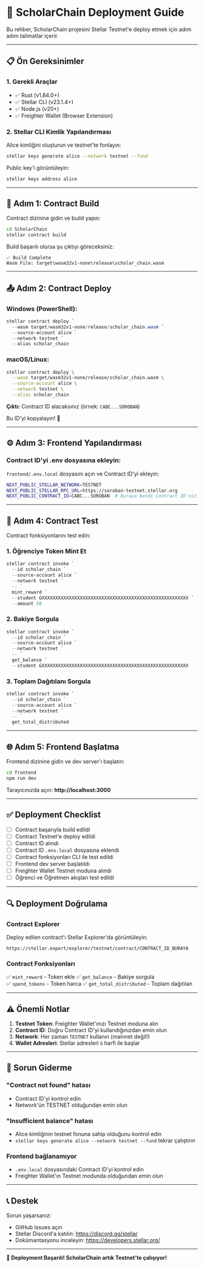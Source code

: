 # 🚀 ScholarChain Deployment Guide

Bu rehber, ScholarChain projesini Stellar Testnet'e deploy etmek için adım adım talimatlar içerir.

---

## 📋 Ön Gereksinimler

### 1. Gerekli Araçlar
- ✅ Rust (v1.84.0+)
- ✅ Stellar CLI (v23.1.4+)
- ✅ Node.js (v20+)
- ✅ Freighter Wallet (Browser Extension)

### 2. Stellar CLI Kimlik Yapılandırması

Alice kimliğini oluşturun ve testnet'te fonlayın:

```bash
stellar keys generate alice --network testnet --fund
```

Public key'i görüntüleyin:

```bash
stellar keys address alice
```

---

## 🔨 Adım 1: Contract Build

Contract dizinine gidin ve build yapın:

```bash
cd ScholarChain
stellar contract build
```

Build başarılı olursa şu çıktıyı göreceksiniz:
```
✅ Build Complete
Wasm File: target\wasm32v1-none\release\scholar_chain.wasm
```

---

## 📤 Adım 2: Contract Deploy

### Windows (PowerShell):

```powershell
stellar contract deploy `
  --wasm target/wasm32v1-none/release/scholar_chain.wasm `
  --source-account alice `
  --network testnet `
  --alias scholar_chain
```

### macOS/Linux:

```bash
stellar contract deploy \
  --wasm target/wasm32v1-none/release/scholar_chain.wasm \
  --source-account alice \
  --network testnet \
  --alias scholar_chain
```

**Çıktı:** Contract ID alacaksınız (örnek: `CABC...SOROBAN`)

Bu ID'yi kopyalayın! 📝

---

## ⚙️ Adım 3: Frontend Yapılandırması

### Contract ID'yi .env dosyasına ekleyin:

`frontend/.env.local` dosyasını açın ve Contract ID'yi ekleyin:

```bash
NEXT_PUBLIC_STELLAR_NETWORK=TESTNET
NEXT_PUBLIC_STELLAR_RPC_URL=https://soroban-testnet.stellar.org
NEXT_PUBLIC_CONTRACT_ID=CABC...SOROBAN  # Buraya kendi Contract ID'nizi yazın
```

---

## 🧪 Adım 4: Contract Test

Contract fonksiyonlarını test edin:

### 1. Öğrenciye Token Mint Et

```powershell
stellar contract invoke `
  --id scholar_chain `
  --source-account alice `
  --network testnet `
  -- `
  mint_reward `
  --student GXXXXXXXXXXXXXXXXXXXXXXXXXXXXXXXXXXXXXXXXXXXXXXXXXXXXXX `
  --amount 50
```

### 2. Bakiye Sorgula

```powershell
stellar contract invoke `
  --id scholar_chain `
  --source-account alice `
  --network testnet `
  -- `
  get_balance `
  --student GXXXXXXXXXXXXXXXXXXXXXXXXXXXXXXXXXXXXXXXXXXXXXXXXXXXXXX
```

### 3. Toplam Dağıtılanı Sorgula

```powershell
stellar contract invoke `
  --id scholar_chain `
  --source-account alice `
  --network testnet `
  -- `
  get_total_distributed
```

---

## 🌐 Adım 5: Frontend Başlatma

Frontend dizinine gidin ve dev server'ı başlatın:

```bash
cd frontend
npm run dev
```

Tarayıcınızda açın: **http://localhost:3000**

---

## ✅ Deployment Checklist

- [ ] Contract başarıyla build edildi
- [ ] Contract Testnet'e deploy edildi
- [ ] Contract ID alındı
- [ ] Contract ID `.env.local` dosyasına eklendi
- [ ] Contract fonksiyonları CLI ile test edildi
- [ ] Frontend dev server başlatıldı
- [ ] Freighter Wallet Testnet moduna alındı
- [ ] Öğrenci ve Öğretmen akışları test edildi

---

## 🔍 Deployment Doğrulama

### Contract Explorer

Deploy edilen contract'ı Stellar Explorer'da görüntüleyin:

```
https://stellar.expert/explorer/testnet/contract/CONTRACT_ID_BURAYA
```

### Contract Fonksiyonları

✅ `mint_reward` - Token ekle
✅ `get_balance` - Bakiye sorgula  
✅ `spend_tokens` - Token harca
✅ `get_total_distributed` - Toplam dağıtılan

---

## ⚠️ Önemli Notlar

1. **Testnet Token**: Freighter Wallet'ınızı Testnet moduna alın
2. **Contract ID**: Doğru Contract ID'yi kullandığınızdan emin olun
3. **Network**: Her zaman `TESTNET` kullanın (mainnet değil!)
4. **Wallet Adresleri**: Stellar adresleri `G` harfi ile başlar

---

## 🐛 Sorun Giderme

### "Contract not found" hatası
- Contract ID'yi kontrol edin
- Network'ün TESTNET olduğundan emin olun

### "Insufficient balance" hatası
- Alice kimliğinin testnet fonuna sahip olduğunu kontrol edin
- `stellar keys generate alice --network testnet --fund` tekrar çalıştırın

### Frontend bağlanamıyor
- `.env.local` dosyasındaki Contract ID'yi kontrol edin
- Freighter Wallet'ın Testnet modunda olduğundan emin olun

---

## 📞 Destek

Sorun yaşarsanız:
- GitHub Issues açın
- Stellar Discord'a katılın: https://discord.gg/stellar
- Dokümantasyonu inceleyin: https://developers.stellar.org/

---

**🎉 Deployment Başarılı! ScholarChain artık Testnet'te çalışıyor!**

